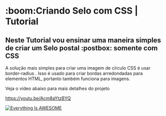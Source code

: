 <h1>:boom:Criando Selo com CSS | Tutorial</h1>

<h2>Neste Tutorial vou ensinar uma maneira simples de criar um Selo postal :postbox: somente com CSS</h2>
A solução mais simples para criar uma imagem de círculo CSS é usar border-radius . Isso é usado para criar bordas arredondadas para elementos HTML, portanto também funciona para imagens.
 
 <br>
 
 Veja o vídeo abaixo para mais detalhes do projeto
 
 https://youtu.be/Acm8aYtzBYQ

[![Everything Is AWESOME](https://img.youtube.com/vi/Acm8aYtzBYQ/0.jpg)](https://youtu.be/Acm8aYtzBYQ "Everything Is AWESOME")
